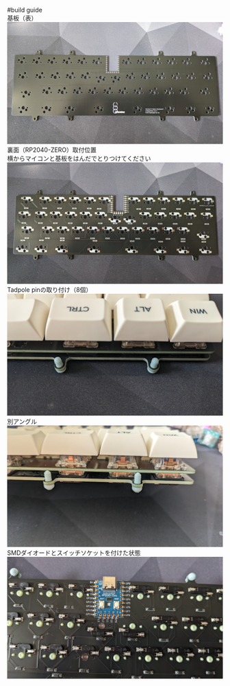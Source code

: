 #build guide  
基板（表）
![1](./img/build1.jpg)  
裏面（RP2040-ZERO）取付位置  
横からマイコンと基板をはんだでとりつけてください  
![2](./img/build2.jpg)  
Tadpole pinの取り付け（8個）  
![3](./img/build3.jpg)  
別アングル
![4](./img/build4.jpg)  
SMDダイオードとスイッチソケットを付けた状態  
![5](./img/build5.jpg)  
